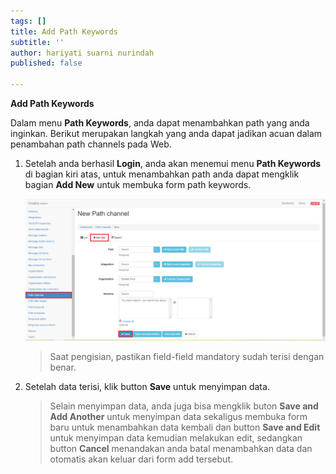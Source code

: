 ```yaml
---
tags: []
title: Add Path Keywords
subtitle: ''
author: hariyati suarni nurindah
published: false

---
```

**Add Path Keywords**

Dalam menu **Path Keywords**, anda dapat menambahkan path yang anda inginkan. Berikut merupakan langkah yang anda dapat jadikan acuan dalam penambahan path channels pada Web.

1. Setelah anda berhasil **Login**, anda akan menemui menu **Path Keywords** di bagian kiri atas, untuk menambahkan path anda dapat mengklik bagian **Add New** untuk membuka form path keywords.

   ![](/uploads/pathchannels2.PNG)

   > Saat pengisian, pastikan field-field mandatory sudah terisi dengan benar.
2. Setelah data terisi, klik button **Save** untuk menyimpan data.

   > Selain menyimpan data, anda juga bisa mengklik buton **Save and Add Another** untuk menyimpan data sekaligus membuka form baru untuk menambahkan data kembali dan button **Save and Edit** untuk menyimpan data kemudian melakukan edit, sedangkan button **Cancel** menandakan anda batal menambahkan data dan otomatis akan keluar dari form add tersebut.